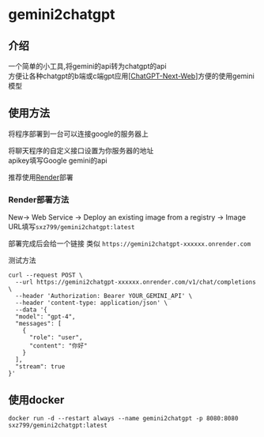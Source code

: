 # gemini2chatgpt

## 介绍
一个简单的小工具,将gemini的api转为chatgpt的api  
方便让各种chatgpt的b端或c端gpt应用[[ChatGPT-Next-Web](https://github.com/ChatGPTNextWeb/ChatGPT-Next-Web)]方便的使用gemini模型  



## 使用方法

将程序部署到一台可以连接google的服务器上

将聊天程序的自定义接口设置为你服务器的地址  
apikey填写Google gemini的api

推荐使用[Render](https://dashboard.render.com/)部署

### Render部署方法
New-> Web Service -> Deploy an existing image from a registry -> Image URL填写`sxz799/gemini2chatgpt:latest`

部署完成后会给一个链接 类似 `https://gemini2chatgpt-xxxxxx.onrender.com`

测试方法
```
curl --request POST \
  --url https://gemini2chatgpt-xxxxxx.onrender.com/v1/chat/completions \
  --header 'Authorization: Bearer YOUR_GEMINI_API' \
  --header 'content-type: application/json' \
  --data '{
  "model": "gpt-4",
  "messages": [
    {
      "role": "user",
      "content": "你好"
    }
  ],
  "stream": true
}'
```

  

## 使用docker

```
docker run -d --restart always --name gemini2chatgpt -p 8080:8080 sxz799/gemini2chatgpt:latest
```


